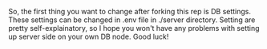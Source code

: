 So, the first thing you want to change after forking this rep is DB settings. These settings can be changed in .env file in ./server directory. 
Setting are pretty self-explainatory, so I hope you won't have any problems with setting up server side on your own DB node. 
Good luck!
